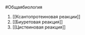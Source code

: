 #Общаябиология 
1. [[Ксантопротеиновая реакции]]
2. [[Биуретовая реакция]]
3. [[Цистеиновая реакция]]